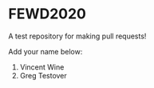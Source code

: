 # FEWD2020
A test repository for making pull requests!

Add your name below:
1. Vincent Wine
2. Greg Testover